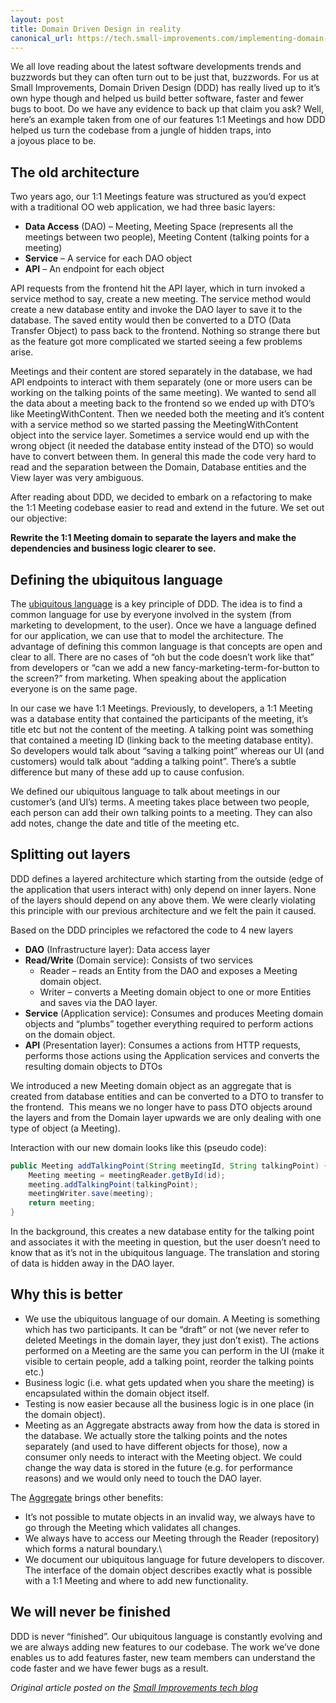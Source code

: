 ```yaml
---
layout: post
title: Domain Driven Design in reality
canonical_url: https://tech.small-improvements.com/implementing-domain-driven-design-at-small-improvements/
---
```


<amp-img src="https://tech.small-improvements.com/wp-content/uploads/2019/05/domain-driven-design-small-improvements-1000x667.jpg" alt="" height="485" width="667"></amp-img>

<amp-iframe sandbox="allow-scripts" scrolling="no" height="250" width="667" data-appid="dbtLvB_w7" class="app-ep-iframe" frameborder="0" src="https://play.ht/embed/?article_url=https://www.matt-reid.co.uk/2019/07/24/domain-driven-design-in-reality.html&voice=en-GB-Wavenet-D" article-url="https://www.matt-reid.co.uk/2019/07/24/domain-driven-design-in-reality.html" allowfullscreen=""></amp-iframe>

We all love reading about the latest software developments trends and buzzwords but they can often turn out to be just that, buzzwords. For us at Small Improvements, Domain Driven Design (DDD) has really lived up to it’s own hype though and helped us build better software, faster and fewer bugs to boot. Do we have any evidence to back up that claim you ask? Well, here’s an example taken from one of our features 1:1 Meetings and how DDD helped us turn the codebase from a jungle of hidden traps, into a joyous place to be.

## The old architecture

Two years ago, our 1:1 Meetings feature was structured as you’d expect with a traditional OO web application, we had three basic layers:

* **Data Access** (DAO) – Meeting, Meeting Space (represents all the meetings between two people), Meeting Content (talking points for a meeting)
* **Service** – A service for each DAO object
* **API** – An endpoint for each object

API requests from the frontend hit the API layer, which in turn invoked a service method to say, create a new meeting. The service method would create a new database entity and invoke the DAO layer to save it to the database. The saved entity would then be converted to a DTO (Data Transfer Object) to pass back to the frontend. Nothing so strange there but as the feature got more complicated we started seeing a few problems arise.

Meetings and their content are stored separately in the database, we had API endpoints to interact with them separately (one or more users can be working on the talking points of the same meeting). We wanted to send all the data about a meeting back to the frontend so we ended up with DTO’s like MeetingWithContent. Then we needed both the meeting and it’s content with a service method so we started passing the MeetingWithContent object into the service layer. Sometimes a service would end up with the wrong object (it needed the database entity instead of the DTO) so would have to convert between them. In general this made the code very hard to read and the separation between the Domain, Database entities and the View layer was very ambiguous.

After reading about DDD, we decided to embark on a refactoring to make the 1:1 Meeting codebase easier to read and extend in the future. We set out our objective:

**Rewrite the 1:1 Meeting domain to separate the layers and make the dependencies and business logic clearer to see.**

## Defining the ubiquitous language

The [ubiquitous language](https://martinfowler.com/bliki/UbiquitousLanguage.html) is a key principle of DDD. The idea is to find a common language for use by everyone involved in the system (from marketing to development, to the user). Once we have a language defined for our application, we can use that to model the architecture. The advantage of defining this common language is that concepts are open and clear to all. There are no cases of “oh but the code doesn’t work like that” from developers or “can we add a new fancy-marketing-term-for-button to the screen?” from marketing. When speaking about the application everyone is on the same page.

In our case we have 1:1 Meetings. Previously, to developers, a 1:1 Meeting was a database entity that contained the participants of the meeting, it’s title etc but not the content of the meeting. A talking point was something that contained a meeting ID (linking back to the meeting database entity). So developers would talk about “saving a talking point” whereas our UI (and customers) would talk about “adding a talking point”. There’s a subtle difference but many of these add up to cause confusion.

We defined our ubiquitous language to talk about meetings in our customer’s (and UI’s) terms. A meeting takes place between two people, each person can add their own talking points to a meeting. They can also add notes, change the date and title of the meeting etc.

## Splitting out layers

DDD defines a layered architecture which starting from the outside (edge of the application that users interact with) only depend on inner layers. None of the layers should depend on any above them. We were clearly violating this principle with our previous architecture and we felt the pain it caused.

<amp-img src="https://tech.small-improvements.com/wp-content/uploads/2019/05/LayersAndDDD-220x300.png" alt="ddd layers" width="460" height="600"></amp-img>

Based on the DDD principles we refactored the code to 4 new layers

* **DAO** (Infrastructure layer): Data access layer
* **Read/Write** (Domain service): Consists of two services
  * Reader – reads an Entity from the DAO and exposes a Meeting domain object.
  * Writer – converts a Meeting domain object to one or more Entities and saves via the DAO layer.
* **Service** (Application service): Consumes and produces Meeting domain objects and “plumbs” together everything required to perform actions on the domain object.
* **API** (Presentation layer): Consumes a actions from HTTP requests, performs those actions using the Application services and converts the resulting domain objects to DTOs

We introduced a new Meeting domain object as an aggregate that is created from database entities and can be converted to a DTO to transfer to the frontend.  This means we no longer have to pass DTO objects around the layers and from the Domain layer upwards we are only dealing with one type of object (a Meeting).

Interaction with our new domain looks like this (pseudo code):

```java
public Meeting addTalkingPoint(String meetingId, String talkingPoint) {
    Meeting meeting = meetingReader.getById(id);
    meeting.addTalkingPoint(talkingPoint);
    meetingWriter.save(meeting);
    return meeting;
}
```

In the background, this creates a new database entity for the talking point and associates it with the meeting in question, but the user doesn’t need to know that as it’s not in the ubiquitous language. The translation and storing of data is hidden away in the DAO layer.

## Why this is better

* We use the ubiquitous language of our domain. A Meeting is something which has two participants. It can be “draft” or not (we never refer to deleted Meetings in the domain layer, they just don’t exist). The actions performed on a Meeting are the same you can perform in the UI (make it visible to certain people, add a talking point, reorder the talking points etc.)
* Business logic (i.e. what gets updated when you share the meeting) is encapsulated within the domain object itself.
* Testing is now easier because all the business logic is in one place (in the domain object).
* Meeting as an Aggregate abstracts away from how the data is stored in the database. We actually store the talking points and the notes separately (and used to have different objects for those), now a consumer only needs to interact with the Meeting object. We could change the way data is stored in the future (e.g. for performance reasons) and we would only need to touch the DAO layer.

The [Aggregate](https://martinfowler.com/bliki/DDD_Aggregate.html) brings other benefits:

* It’s not possible to mutate objects in an invalid way, we always have to go through the Meeting which validates all changes.
* We always have to access our Meeting through the Reader (repository) which forms a natural boundary.\
* We document our ubiquitous language for future developers to discover. The interface of the domain object describes exactly what is possible with a 1:1 Meeting and where to add new functionality.

## We will never be finished

DDD is never “finished”. Our ubiquitous language is constantly evolving and we are always adding new features to our codebase. The work we’ve done enables us to add features faster, new team members can understand the code faster and we have fewer bugs as a result.

*Original article posted on the [Small Improvements tech blog](https://tech.small-improvements.com/implementing-domain-driven-design-at-small-improvements/)*
